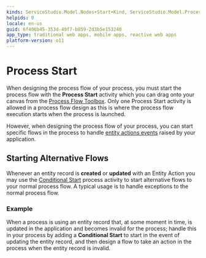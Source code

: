 ```yaml
---
kinds: ServiceStudio.Model.Nodes+Start+Kind, ServiceStudio.Model.ProcessNodes+Start+Kind
helpids: 0
locale: en-us
guid: 6f406b45-353d-49f7-b859-2d3b5e153240
app_type: traditional web apps, mobile apps, reactive web apps
platform-version: o11
---
```


# Process Start

When designing the process flow of your process, you must start the process flow with the **Process Start** activity which you can drag onto your canvas from the [Process Flow Toolbox](<../../../develop/processes/process-flow/process-flow-toolbox.md>). Only one Process Start activity is allowed in a process flow design as this is where the process flow execution starts when the process is launched.

However, when designing the process flow of your process, you can start specific flows in the process to handle [entity actions events](<../../../develop/processes/intro.md#entity-actions-events>) raised by your application.

## Starting Alternative Flows

Whenever an entity record is **created** or **updated** with an Entity Action you may use the [Conditional Start](<class-conditional-start.md>) process activity to start alternative flows to your normal process flow. A typical usage is to handle exceptions to the normal process flow.

### Example

When a process is using an entity record that, at some moment in time, is updated in the application and becomes invalid for the process; handle this in your process by adding a **Conditional Start** to start in the event of updating the entity record, and then design a flow to take an action in the process when the entity record is invalid.



